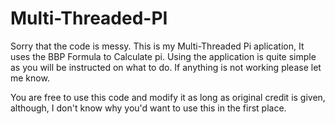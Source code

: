 # Multi-Threaded-PI
Sorry that the code is messy.
This is my Multi-Threaded Pi aplication, It uses the BBP Formula to Calculate pi. Using the application is quite simple as you will be instructed on what to do. 
If anything is not working please let me know.

You are free to use this code and modify it as long as original credit is given, although, I don't know why you'd want to use this in the first place.
